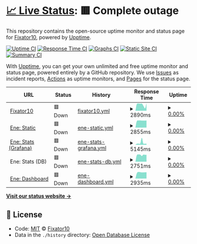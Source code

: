 # [📈 Live Status](https://status.fixator10.ru): <!--live status--> **🟥 Complete outage**

This repository contains the open-source uptime monitor and status page for [Fixator10](https://fixator10.ru), powered by [Upptime](https://github.com/upptime/upptime).

[![Uptime CI](https://github.com/koj-co/upptime/workflows/Uptime%20CI/badge.svg)](https://github.com/koj-co/upptime/actions?query=workflow%3A%22Uptime+CI%22)
[![Response Time CI](https://github.com/koj-co/upptime/workflows/Response%20Time%20CI/badge.svg)](https://github.com/koj-co/upptime/actions?query=workflow%3A%22Response+Time+CI%22)
[![Graphs CI](https://github.com/koj-co/upptime/workflows/Graphs%20CI/badge.svg)](https://github.com/koj-co/upptime/actions?query=workflow%3A%22Graphs+CI%22)
[![Static Site CI](https://github.com/koj-co/upptime/workflows/Static%20Site%20CI/badge.svg)](https://github.com/koj-co/upptime/actions?query=workflow%3A%22Static+Site+CI%22)
[![Summary CI](https://github.com/koj-co/upptime/workflows/Summary%20CI/badge.svg)](https://github.com/koj-co/upptime/actions?query=workflow%3A%22Summary+CI%22)

With [Upptime](https://upptime.js.org), you can get your own unlimited and free uptime monitor and status page, powered entirely by a GitHub repository. We use [Issues](https://github.com/fixator10/status/issues) as incident reports, [Actions](https://github.com/fixator10/status/actions) as uptime monitors, and [Pages](https://status.fixator10.ru) for the status page.

<!--start: status pages-->
<!-- This summary is generated by Upptime (https://github.com/upptime/upptime) -->
<!-- Do not edit this manually, your changes will be overwritten -->
<!-- prettier-ignore -->
| URL | Status | History | Response Time | Uptime |
| --- | ------ | ------- | ------------- | ------ |
| <img alt="" src="https://favicons.githubusercontent.com/fixator10.ru" height="13"> [Fixator10](https://fixator10.ru) | 🟥 Down | [fixator10.yml](https://github.com/fixator10/status/commits/HEAD/history/fixator10.yml) | <details><summary><img alt="Response time graph" src="./graphs/fixator10/response-time-week.png" height="20"> 2890ms</summary><br><a href="https://status.fixator10.ru/history/fixator10"><img alt="Response time 1220" src="https://img.shields.io/endpoint?url=https%3A%2F%2Fraw.githubusercontent.com%2Ffixator10%2Fstatus%2FHEAD%2Fapi%2Ffixator10%2Fresponse-time.json"></a><br><a href="https://status.fixator10.ru/history/fixator10"><img alt="24-hour response time 3340" src="https://img.shields.io/endpoint?url=https%3A%2F%2Fraw.githubusercontent.com%2Ffixator10%2Fstatus%2FHEAD%2Fapi%2Ffixator10%2Fresponse-time-day.json"></a><br><a href="https://status.fixator10.ru/history/fixator10"><img alt="7-day response time 2890" src="https://img.shields.io/endpoint?url=https%3A%2F%2Fraw.githubusercontent.com%2Ffixator10%2Fstatus%2FHEAD%2Fapi%2Ffixator10%2Fresponse-time-week.json"></a><br><a href="https://status.fixator10.ru/history/fixator10"><img alt="30-day response time 2779" src="https://img.shields.io/endpoint?url=https%3A%2F%2Fraw.githubusercontent.com%2Ffixator10%2Fstatus%2FHEAD%2Fapi%2Ffixator10%2Fresponse-time-month.json"></a><br><a href="https://status.fixator10.ru/history/fixator10"><img alt="1-year response time 1051" src="https://img.shields.io/endpoint?url=https%3A%2F%2Fraw.githubusercontent.com%2Ffixator10%2Fstatus%2FHEAD%2Fapi%2Ffixator10%2Fresponse-time-year.json"></a></details> | <details><summary><a href="https://status.fixator10.ru/history/fixator10">0.00%</a></summary><a href="https://status.fixator10.ru/history/fixator10"><img alt="All-time uptime 86.07%" src="https://img.shields.io/endpoint?url=https%3A%2F%2Fraw.githubusercontent.com%2Ffixator10%2Fstatus%2FHEAD%2Fapi%2Ffixator10%2Fuptime.json"></a><br><a href="https://status.fixator10.ru/history/fixator10"><img alt="24-hour uptime 0.00%" src="https://img.shields.io/endpoint?url=https%3A%2F%2Fraw.githubusercontent.com%2Ffixator10%2Fstatus%2FHEAD%2Fapi%2Ffixator10%2Fuptime-day.json"></a><br><a href="https://status.fixator10.ru/history/fixator10"><img alt="7-day uptime 0.00%" src="https://img.shields.io/endpoint?url=https%3A%2F%2Fraw.githubusercontent.com%2Ffixator10%2Fstatus%2FHEAD%2Fapi%2Ffixator10%2Fuptime-week.json"></a><br><a href="https://status.fixator10.ru/history/fixator10"><img alt="30-day uptime 0.00%" src="https://img.shields.io/endpoint?url=https%3A%2F%2Fraw.githubusercontent.com%2Ffixator10%2Fstatus%2FHEAD%2Fapi%2Ffixator10%2Fuptime-month.json"></a><br><a href="https://status.fixator10.ru/history/fixator10"><img alt="1-year uptime 88.44%" src="https://img.shields.io/endpoint?url=https%3A%2F%2Fraw.githubusercontent.com%2Ffixator10%2Fstatus%2FHEAD%2Fapi%2Ffixator10%2Fuptime-year.json"></a></details>
| <img alt="" src="https://cdn.discordapp.com/avatars/257789498153238528/0b3b9d6b02bddc804d831ad919c2e36e.png?size=128" height="13"> [Ene: Static](https://ene.fixator10.ru) | 🟥 Down | [ene-static.yml](https://github.com/fixator10/status/commits/HEAD/history/ene-static.yml) | <details><summary><img alt="Response time graph" src="./graphs/ene-static/response-time-week.png" height="20"> 2855ms</summary><br><a href="https://status.fixator10.ru/history/ene-static"><img alt="Response time 1059" src="https://img.shields.io/endpoint?url=https%3A%2F%2Fraw.githubusercontent.com%2Ffixator10%2Fstatus%2FHEAD%2Fapi%2Fene-static%2Fresponse-time.json"></a><br><a href="https://status.fixator10.ru/history/ene-static"><img alt="24-hour response time 2837" src="https://img.shields.io/endpoint?url=https%3A%2F%2Fraw.githubusercontent.com%2Ffixator10%2Fstatus%2FHEAD%2Fapi%2Fene-static%2Fresponse-time-day.json"></a><br><a href="https://status.fixator10.ru/history/ene-static"><img alt="7-day response time 2855" src="https://img.shields.io/endpoint?url=https%3A%2F%2Fraw.githubusercontent.com%2Ffixator10%2Fstatus%2FHEAD%2Fapi%2Fene-static%2Fresponse-time-week.json"></a><br><a href="https://status.fixator10.ru/history/ene-static"><img alt="30-day response time 2833" src="https://img.shields.io/endpoint?url=https%3A%2F%2Fraw.githubusercontent.com%2Ffixator10%2Fstatus%2FHEAD%2Fapi%2Fene-static%2Fresponse-time-month.json"></a><br><a href="https://status.fixator10.ru/history/ene-static"><img alt="1-year response time 1020" src="https://img.shields.io/endpoint?url=https%3A%2F%2Fraw.githubusercontent.com%2Ffixator10%2Fstatus%2FHEAD%2Fapi%2Fene-static%2Fresponse-time-year.json"></a></details> | <details><summary><a href="https://status.fixator10.ru/history/ene-static">0.00%</a></summary><a href="https://status.fixator10.ru/history/ene-static"><img alt="All-time uptime 86.61%" src="https://img.shields.io/endpoint?url=https%3A%2F%2Fraw.githubusercontent.com%2Ffixator10%2Fstatus%2FHEAD%2Fapi%2Fene-static%2Fuptime.json"></a><br><a href="https://status.fixator10.ru/history/ene-static"><img alt="24-hour uptime 0.00%" src="https://img.shields.io/endpoint?url=https%3A%2F%2Fraw.githubusercontent.com%2Ffixator10%2Fstatus%2FHEAD%2Fapi%2Fene-static%2Fuptime-day.json"></a><br><a href="https://status.fixator10.ru/history/ene-static"><img alt="7-day uptime 0.00%" src="https://img.shields.io/endpoint?url=https%3A%2F%2Fraw.githubusercontent.com%2Ffixator10%2Fstatus%2FHEAD%2Fapi%2Fene-static%2Fuptime-week.json"></a><br><a href="https://status.fixator10.ru/history/ene-static"><img alt="30-day uptime 0.00%" src="https://img.shields.io/endpoint?url=https%3A%2F%2Fraw.githubusercontent.com%2Ffixator10%2Fstatus%2FHEAD%2Fapi%2Fene-static%2Fuptime-month.json"></a><br><a href="https://status.fixator10.ru/history/ene-static"><img alt="1-year uptime 88.36%" src="https://img.shields.io/endpoint?url=https%3A%2F%2Fraw.githubusercontent.com%2Ffixator10%2Fstatus%2FHEAD%2Fapi%2Fene-static%2Fuptime-year.json"></a></details>
| <img alt="" src="https://grafana.com/static/assets/img/fav32.png" height="13"> [Ene: Stats (Grafana)](https://ene.fixator10.ru/stats/api/health) | 🟥 Down | [ene-stats-grafana.yml](https://github.com/fixator10/status/commits/HEAD/history/ene-stats-grafana.yml) | <details><summary><img alt="Response time graph" src="./graphs/ene-stats-grafana/response-time-week.png" height="20"> 5145ms</summary><br><a href="https://status.fixator10.ru/history/ene-stats-grafana"><img alt="Response time 883" src="https://img.shields.io/endpoint?url=https%3A%2F%2Fraw.githubusercontent.com%2Ffixator10%2Fstatus%2FHEAD%2Fapi%2Fene-stats-grafana%2Fresponse-time.json"></a><br><a href="https://status.fixator10.ru/history/ene-stats-grafana"><img alt="24-hour response time 2873" src="https://img.shields.io/endpoint?url=https%3A%2F%2Fraw.githubusercontent.com%2Ffixator10%2Fstatus%2FHEAD%2Fapi%2Fene-stats-grafana%2Fresponse-time-day.json"></a><br><a href="https://status.fixator10.ru/history/ene-stats-grafana"><img alt="7-day response time 5145" src="https://img.shields.io/endpoint?url=https%3A%2F%2Fraw.githubusercontent.com%2Ffixator10%2Fstatus%2FHEAD%2Fapi%2Fene-stats-grafana%2Fresponse-time-week.json"></a><br><a href="https://status.fixator10.ru/history/ene-stats-grafana"><img alt="30-day response time 4133" src="https://img.shields.io/endpoint?url=https%3A%2F%2Fraw.githubusercontent.com%2Ffixator10%2Fstatus%2FHEAD%2Fapi%2Fene-stats-grafana%2Fresponse-time-month.json"></a><br><a href="https://status.fixator10.ru/history/ene-stats-grafana"><img alt="1-year response time 835" src="https://img.shields.io/endpoint?url=https%3A%2F%2Fraw.githubusercontent.com%2Ffixator10%2Fstatus%2FHEAD%2Fapi%2Fene-stats-grafana%2Fresponse-time-year.json"></a></details> | <details><summary><a href="https://status.fixator10.ru/history/ene-stats-grafana">0.00%</a></summary><a href="https://status.fixator10.ru/history/ene-stats-grafana"><img alt="All-time uptime 86.31%" src="https://img.shields.io/endpoint?url=https%3A%2F%2Fraw.githubusercontent.com%2Ffixator10%2Fstatus%2FHEAD%2Fapi%2Fene-stats-grafana%2Fuptime.json"></a><br><a href="https://status.fixator10.ru/history/ene-stats-grafana"><img alt="24-hour uptime 0.00%" src="https://img.shields.io/endpoint?url=https%3A%2F%2Fraw.githubusercontent.com%2Ffixator10%2Fstatus%2FHEAD%2Fapi%2Fene-stats-grafana%2Fuptime-day.json"></a><br><a href="https://status.fixator10.ru/history/ene-stats-grafana"><img alt="7-day uptime 0.00%" src="https://img.shields.io/endpoint?url=https%3A%2F%2Fraw.githubusercontent.com%2Ffixator10%2Fstatus%2FHEAD%2Fapi%2Fene-stats-grafana%2Fuptime-week.json"></a><br><a href="https://status.fixator10.ru/history/ene-stats-grafana"><img alt="30-day uptime 0.00%" src="https://img.shields.io/endpoint?url=https%3A%2F%2Fraw.githubusercontent.com%2Ffixator10%2Fstatus%2FHEAD%2Fapi%2Fene-stats-grafana%2Fuptime-month.json"></a><br><a href="https://status.fixator10.ru/history/ene-stats-grafana"><img alt="1-year uptime 88.37%" src="https://img.shields.io/endpoint?url=https%3A%2F%2Fraw.githubusercontent.com%2Ffixator10%2Fstatus%2FHEAD%2Fapi%2Fene-stats-grafana%2Fuptime-year.json"></a></details>
| <img alt="" src="https://www.influxdata.com/wp-content/uploads/Favicon-blue-200x200.png" height="13"> Ene: Stats (DB) | 🟥 Down | [ene-stats-db.yml](https://github.com/fixator10/status/commits/HEAD/history/ene-stats-db.yml) | <details><summary><img alt="Response time graph" src="./graphs/ene-stats-db/response-time-week.png" height="20"> 2751ms</summary><br><a href="https://status.fixator10.ru/history/ene-stats-db"><img alt="Response time 1027" src="https://img.shields.io/endpoint?url=https%3A%2F%2Fraw.githubusercontent.com%2Ffixator10%2Fstatus%2FHEAD%2Fapi%2Fene-stats-db%2Fresponse-time.json"></a><br><a href="https://status.fixator10.ru/history/ene-stats-db"><img alt="24-hour response time 2794" src="https://img.shields.io/endpoint?url=https%3A%2F%2Fraw.githubusercontent.com%2Ffixator10%2Fstatus%2FHEAD%2Fapi%2Fene-stats-db%2Fresponse-time-day.json"></a><br><a href="https://status.fixator10.ru/history/ene-stats-db"><img alt="7-day response time 2751" src="https://img.shields.io/endpoint?url=https%3A%2F%2Fraw.githubusercontent.com%2Ffixator10%2Fstatus%2FHEAD%2Fapi%2Fene-stats-db%2Fresponse-time-week.json"></a><br><a href="https://status.fixator10.ru/history/ene-stats-db"><img alt="30-day response time 2857" src="https://img.shields.io/endpoint?url=https%3A%2F%2Fraw.githubusercontent.com%2Ffixator10%2Fstatus%2FHEAD%2Fapi%2Fene-stats-db%2Fresponse-time-month.json"></a><br><a href="https://status.fixator10.ru/history/ene-stats-db"><img alt="1-year response time 994" src="https://img.shields.io/endpoint?url=https%3A%2F%2Fraw.githubusercontent.com%2Ffixator10%2Fstatus%2FHEAD%2Fapi%2Fene-stats-db%2Fresponse-time-year.json"></a></details> | <details><summary><a href="https://status.fixator10.ru/history/ene-stats-db">0.00%</a></summary><a href="https://status.fixator10.ru/history/ene-stats-db"><img alt="All-time uptime 85.59%" src="https://img.shields.io/endpoint?url=https%3A%2F%2Fraw.githubusercontent.com%2Ffixator10%2Fstatus%2FHEAD%2Fapi%2Fene-stats-db%2Fuptime.json"></a><br><a href="https://status.fixator10.ru/history/ene-stats-db"><img alt="24-hour uptime 0.00%" src="https://img.shields.io/endpoint?url=https%3A%2F%2Fraw.githubusercontent.com%2Ffixator10%2Fstatus%2FHEAD%2Fapi%2Fene-stats-db%2Fuptime-day.json"></a><br><a href="https://status.fixator10.ru/history/ene-stats-db"><img alt="7-day uptime 0.00%" src="https://img.shields.io/endpoint?url=https%3A%2F%2Fraw.githubusercontent.com%2Ffixator10%2Fstatus%2FHEAD%2Fapi%2Fene-stats-db%2Fuptime-week.json"></a><br><a href="https://status.fixator10.ru/history/ene-stats-db"><img alt="30-day uptime 0.00%" src="https://img.shields.io/endpoint?url=https%3A%2F%2Fraw.githubusercontent.com%2Ffixator10%2Fstatus%2FHEAD%2Fapi%2Fene-stats-db%2Fuptime-month.json"></a><br><a href="https://status.fixator10.ru/history/ene-stats-db"><img alt="1-year uptime 88.44%" src="https://img.shields.io/endpoint?url=https%3A%2F%2Fraw.githubusercontent.com%2Ffixator10%2Fstatus%2FHEAD%2Fapi%2Fene-stats-db%2Fuptime-year.json"></a></details>
| <img alt="" src="https://cdn.discordapp.com/avatars/257789498153238528/0b3b9d6b02bddc804d831ad919c2e36e.png?size=128" height="13"> [Ene: Dashboard](https://ene.fixator10.ru/dash/) | 🟥 Down | [ene-dashboard.yml](https://github.com/fixator10/status/commits/HEAD/history/ene-dashboard.yml) | <details><summary><img alt="Response time graph" src="./graphs/ene-dashboard/response-time-week.png" height="20"> 2935ms</summary><br><a href="https://status.fixator10.ru/history/ene-dashboard"><img alt="Response time 1003" src="https://img.shields.io/endpoint?url=https%3A%2F%2Fraw.githubusercontent.com%2Ffixator10%2Fstatus%2FHEAD%2Fapi%2Fene-dashboard%2Fresponse-time.json"></a><br><a href="https://status.fixator10.ru/history/ene-dashboard"><img alt="24-hour response time 2896" src="https://img.shields.io/endpoint?url=https%3A%2F%2Fraw.githubusercontent.com%2Ffixator10%2Fstatus%2FHEAD%2Fapi%2Fene-dashboard%2Fresponse-time-day.json"></a><br><a href="https://status.fixator10.ru/history/ene-dashboard"><img alt="7-day response time 2935" src="https://img.shields.io/endpoint?url=https%3A%2F%2Fraw.githubusercontent.com%2Ffixator10%2Fstatus%2FHEAD%2Fapi%2Fene-dashboard%2Fresponse-time-week.json"></a><br><a href="https://status.fixator10.ru/history/ene-dashboard"><img alt="30-day response time 3559" src="https://img.shields.io/endpoint?url=https%3A%2F%2Fraw.githubusercontent.com%2Ffixator10%2Fstatus%2FHEAD%2Fapi%2Fene-dashboard%2Fresponse-time-month.json"></a><br><a href="https://status.fixator10.ru/history/ene-dashboard"><img alt="1-year response time 941" src="https://img.shields.io/endpoint?url=https%3A%2F%2Fraw.githubusercontent.com%2Ffixator10%2Fstatus%2FHEAD%2Fapi%2Fene-dashboard%2Fresponse-time-year.json"></a></details> | <details><summary><a href="https://status.fixator10.ru/history/ene-dashboard">0.00%</a></summary><a href="https://status.fixator10.ru/history/ene-dashboard"><img alt="All-time uptime 85.63%" src="https://img.shields.io/endpoint?url=https%3A%2F%2Fraw.githubusercontent.com%2Ffixator10%2Fstatus%2FHEAD%2Fapi%2Fene-dashboard%2Fuptime.json"></a><br><a href="https://status.fixator10.ru/history/ene-dashboard"><img alt="24-hour uptime 0.00%" src="https://img.shields.io/endpoint?url=https%3A%2F%2Fraw.githubusercontent.com%2Ffixator10%2Fstatus%2FHEAD%2Fapi%2Fene-dashboard%2Fuptime-day.json"></a><br><a href="https://status.fixator10.ru/history/ene-dashboard"><img alt="7-day uptime 0.00%" src="https://img.shields.io/endpoint?url=https%3A%2F%2Fraw.githubusercontent.com%2Ffixator10%2Fstatus%2FHEAD%2Fapi%2Fene-dashboard%2Fuptime-week.json"></a><br><a href="https://status.fixator10.ru/history/ene-dashboard"><img alt="30-day uptime 0.00%" src="https://img.shields.io/endpoint?url=https%3A%2F%2Fraw.githubusercontent.com%2Ffixator10%2Fstatus%2FHEAD%2Fapi%2Fene-dashboard%2Fuptime-month.json"></a><br><a href="https://status.fixator10.ru/history/ene-dashboard"><img alt="1-year uptime 88.32%" src="https://img.shields.io/endpoint?url=https%3A%2F%2Fraw.githubusercontent.com%2Ffixator10%2Fstatus%2FHEAD%2Fapi%2Fene-dashboard%2Fuptime-year.json"></a></details>

<!--end: status pages-->

[**Visit our status website →**](https://status.fixator10.ru)

## 📄 License

- Code: [MIT](./LICENSE) © [Fixator10](https://fixator10.ru)
- Data in the `./history` directory: [Open Database License](https://opendatacommons.org/licenses/odbl/1-0/)
